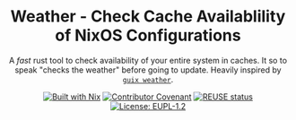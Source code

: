 <!--
SPDX-FileCopyrightText: 2023-2024 Christina Sørensen
SPDX-FileContributor: Christina Sørensen

SPDX-License-Identifier: EUPL-1.2
-->

<div align="center">

# Weather - Check Cache Availablility of NixOS Configurations

A *fast* rust tool to check availability of your entire system in caches. It so
to speak "checks the weather" before going to update. Heavily inspired by [`guix
weather`](https://guix.gnu.org/manual/en/html_node/Invoking-guix-weather.html).


[![Built with Nix](https://img.shields.io/badge/Built_With-Nix-5277C3.svg?logo=nixos&labelColor=73C3D5)](https://nixos.org)
[![Contributor Covenant](https://img.shields.io/badge/Contributor%20Covenant-2.1-4baaaa.svg)](CODE_OF_CONDUCT.md)
[![REUSE status](https://api.reuse.software/badge/git.fsfe.org/reuse/api)](https://api.reuse.software/info/git.fsfe.org/reuse/api)
[![License: EUPL-1.2](https://img.shields.io/badge/licence-EUPL--1.2-blue)](https://commission.europa.eu/content/european-union-public-licence_en)

</div>
